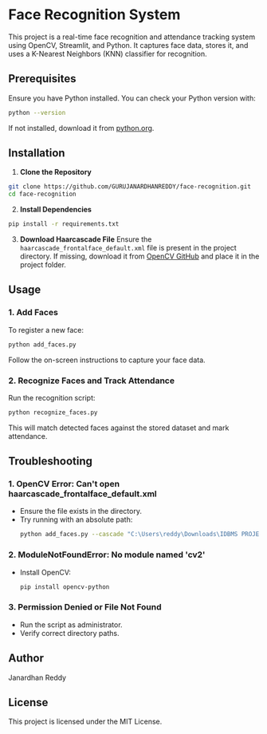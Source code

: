 # Face Recognition System

This project is a real-time face recognition and attendance tracking system using OpenCV, Streamlit, and Python. It captures face data, stores it, and uses a K-Nearest Neighbors (KNN) classifier for recognition.

## Prerequisites
Ensure you have Python installed. You can check your Python version with:
```sh
python --version
```
If not installed, download it from [python.org](https://www.python.org/).

## Installation
1. **Clone the Repository**
```sh
git clone https://github.com/GURUJANARDHANREDDY/face-recognition.git
cd face-recognition
```

2. **Install Dependencies**
```sh
pip install -r requirements.txt
```

3. **Download Haarcascade File**
Ensure the `haarcascade_frontalface_default.xml` file is present in the project directory. If missing, download it from [OpenCV GitHub](https://github.com/opencv/opencv/tree/master/data/haarcascades) and place it in the project folder.

## Usage
### 1. **Add Faces**
To register a new face:
```sh
python add_faces.py
```
Follow the on-screen instructions to capture your face data.

### 2. **Recognize Faces and Track Attendance**
Run the recognition script:
```sh
python recognize_faces.py
```
This will match detected faces against the stored dataset and mark attendance.

## Troubleshooting
### **1. OpenCV Error: Can't open haarcascade_frontalface_default.xml**
- Ensure the file exists in the directory.
- Try running with an absolute path:
  ```sh
  python add_faces.py --cascade "C:\Users\reddy\Downloads\IDBMS PROJECT\face_recognition\haarcascade_frontalface_default.xml"
  ```

### **2. ModuleNotFoundError: No module named 'cv2'**
- Install OpenCV:
  ```sh
  pip install opencv-python
  ```

### **3. Permission Denied or File Not Found**
- Run the script as administrator.
- Verify correct directory paths.

## Author
Janardhan Reddy

## License
This project is licensed under the MIT License.

